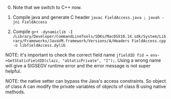 0. Note that we switch to C++ now.

1. Compile java and generate C header `javac FieldAccess.java ; javah -jni FieldAccess`

2. Compile `g++ -dynamiclib -I /Library/Developer/CommandLineTools/SDKs/MacOSX10.14.sdk/System/Library/Frameworks/JavaVM.framework/Versions/A/Headers FieldAccess.cpp -o libfieldAccess.dylib`

NOTE: it's important to check the correct field name `jfieldID fid = env->GetStaticFieldID(clazz, "aStaticPrivate", "I");`. Using a wrong name
will give a SIGSEGV runtime error and the error message is not super helpful.

NOTE: the native setter can bypass the Java's access constraints. So object of class A can modify the private variables of objects of class B using
native methods.
